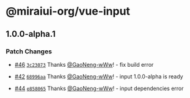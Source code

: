 # @miraiui-org/vue-input

## 1.0.0-alpha.1

### Patch Changes

- [#46](https://github.com/GaoNeng-wWw/mirai-ui/pull/46) [`3c23073`](https://github.com/GaoNeng-wWw/mirai-ui/commit/3c2307365e1db68b4e4df2d18aada2d9ab8b7fd1) Thanks [@GaoNeng-wWw](https://github.com/GaoNeng-wWw)! - fix build error

- [#42](https://github.com/GaoNeng-wWw/mirai-ui/pull/42) [`68996aa`](https://github.com/GaoNeng-wWw/mirai-ui/commit/68996aabf48a669f3d92e2c13a467ad46742584f) Thanks [@GaoNeng-wWw](https://github.com/GaoNeng-wWw)! - input 1.0.0-alpha is ready

- [#44](https://github.com/GaoNeng-wWw/mirai-ui/pull/44) [`e858065`](https://github.com/GaoNeng-wWw/mirai-ui/commit/e858065a27df69fb577e3b101fa8e6fa19059ba1) Thanks [@GaoNeng-wWw](https://github.com/GaoNeng-wWw)! - input dependencies error
